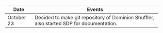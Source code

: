 | Date        | Events
|-------------|--------------------
| October 23  | Decided to make git repository of Dominion Shuffler, also started SDP for documentation.
